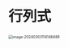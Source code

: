 # 行列式

<img src="https://cvp.oss-cn-shanghai.aliyuncs.com/picgo/202403031141585.png" alt="image-20240303114146489" style="zoom:50%;" />